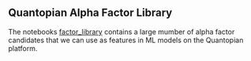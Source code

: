 ## Quantopian Alpha Factor Library

The notebooks [factor_library](factor_library.ipynb) contains a large mumber of alpha factor candidates that we can use as features in ML models on the Quantopian platform.

